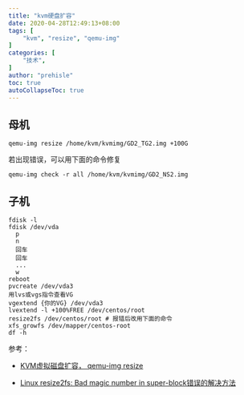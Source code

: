 ```yaml
---
title: "kvm硬盘扩容"
date: 2020-04-28T12:49:13+08:00
tags: [
    "kvm", "resize", "qemu-img"
]
categories: [
    "技术",
]
author: "prehisle"
toc: true
autoCollapseToc: true
---
```


## 母机

```
qemu-img resize /home/kvm/kvmimg/GD2_TG2.img +100G
```
若出现错误，可以用下面的命令修复
```
qemu-img check -r all /home/kvm/kvmimg/GD2_NS2.img
```

## 子机

```
fdisk -l
fdisk /dev/vda
  p
  n
  回车
  回车
  ...
  w
reboot
pvcreate /dev/vda3
用lvs或vgs指令查看VG
vgextend {你的VG} /dev/vda3
lvextend -l +100%FREE /dev/centos/root
resize2fs /dev/centos/root # 报错后改用下面的命令
xfs_growfs /dev/mapper/centos-root
df -h
```



参考：

* [KVM虚拟磁盘扩容， qemu-img resize](https://blog.wiloon.com/?p=12049)

* [Linux resize2fs: Bad magic number in super-block错误的解决方法](https://blog.csdn.net/qq_22083251/article/details/80417097)